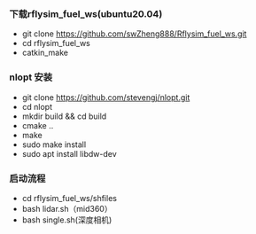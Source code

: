### 下载rflysim_fuel_ws(ubuntu20.04)
- git clone https://github.com/swZheng888/Rflysim_fuel_ws.git
- cd rflysim_fuel_ws
- catkin_make
### nlopt 安装
- git clone https://github.com/stevengj/nlopt.git
- cd nlopt
- mkdir build && cd build
- cmake ..
- make
- sudo make install
- sudo apt install libdw-dev
### 启动流程
- cd rflysim_fuel_ws/shfiles
- bash lidar.sh（mid360）
- bash single.sh(深度相机)


